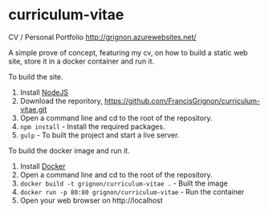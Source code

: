 # curriculum-vitae
CV / Personal Portfolio
http://grignon.azurewebsites.net/

A simple prove of concept, featuring my cv, on how to build a static web site, store it in a docker container and run it.

To build the site.

1. Install [NodeJS](http://www.nodejs.org)  
2. Download the reporitory, https://github.com/FrancisGrignon/curriculum-vitae.git
3. Open a command line and cd to the root of the repository.
4. `npm install` - Install the required packages.
5. `gulp` - To built the project and start a live server.

To build the docker image and run it.

1. Install [Docker](https://docs.docker.com/engine/installation/)
2. Open a command line and cd to the root of the repository.
3. `docker build -t grignon/curriculum-vitae .` - Built the image
4. `docker run -p 80:80 grignon/curriculum-vitae` - Run the container
5. Open your web browser on http://localhost
